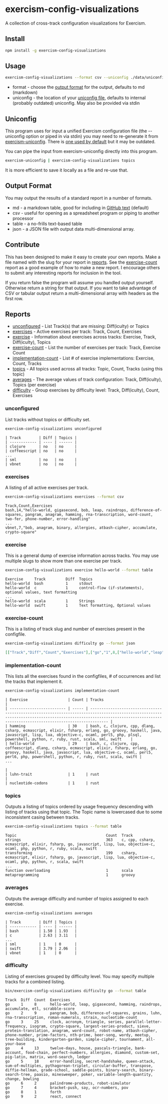 # exercism-config-visualizations

A collection of cross-track configuration visualizations for Exercism.

## Install

```bash
npm install -g exercism-config-visualizations
```

## Usage

```bash
exercism-config-visualizations --format csv --uniconfig ./data/uniconfig.json averages
```

* format - choose the [output format](#output-format) for the output, defaults to md (markdown)
* uniconfig - the location of your [uniconfig file](#uniconfig), defaults to internal (probably outdated) uniconfig. May also be provided via stdin

## Uniconfig
This program uses for input a unified Exercism configuration file (the --uniconfig option or piped in via stdin) you may need to re-generate it from [exercism-uniconfig](https://www.npmjs.com/package/exercism-uniconfig). There is [one used by default](./data/uniconfig.json) but it may be outdated.

You can pipe the input from exercism-uniconfig directly into this program.
```bash
exercism-uniconfig | exercism-config-visualizations topics
```

It is more efficient to save it locally as a file and re-use that.

## Output Format

You may output the results of a standard report in a number of formats.

* md - a markdown table, good for including in [GitHub text](https://help.github.com/articles/organizing-information-with-tables/) (default)
* csv - useful for opening as a spreadsheet program or piping to another processor
* table - a no-frills text-based table
* json - a JSON file with output data multi-dimensional array.

## Contribute

This has been designed to make it easy to create your own reports. Make a file named with the slug for your report in [reports](reports/). See the [exercise-count](reports/exercise-count.js) report as a good example of how to make a new report. I encourage others to submit any interesting reports for inclusion in the tool.

If you return false the program will assume you handled output yourself. Otherwise return a string for that output. If you want to take advantage of CSV or tabular output return a multi-dimensional array with headers as the first row.


## Reports

- [unconfigured](#unconfigured) - List Track(s) that are missing: Diff(iculty) or Topics
- [exercises](#exercises) - Active exercises per track: Track, Count, Exercises
- [exercise](#exercise) - Information about exercises across tracks: Exercise, Track, Diff(iculty), Topics
- [exercise-count](#exercise-count) - List the number of exercises per track: Track, Exercise Count
- [implementation-count](#implementation-count) - List # of exercise implementations: Exercise, Count, Tracks
- [topics](#topics) - All topics used across all tracks: Topic, Count, Tracks (using this topic)
- [averages](#averages) - The average values of track configuration: Track, Diff(iculty), Topics (per exercise) 
- [difficulty](#difficulty) - Group exercises by difficulty level: Track, Diff(iculty), Count, Exercises 

### unconfigured

List tracks without topics or difficulty set.

```bash
exercism-config-visualizations unconfigured
```

```text
| Track        | Diff | Topics |
| ------------ | ---- | ------ |
| clojure      | no   | no     |
| coffeescript | no   | no     |
...
| sml          | no   | no     |
| vbnet        | no   | no     |

```

### exercises

A listing of all active exercises per track.

```bash
exercism-config-visualizations exercises --format csv
```

```csv
Track,Count,Exercises
bash,14,"hello-world, gigasecond, bob, leap, raindrops, difference-of-squares, pangram, anagram, hamming, rna-transcription, word-count, two-fer, phone-number, error-handling"
...
vbnet,7,"bob, anagram, binary, allergies, atbash-cipher, accumulate, crypto-square"
```

### exercise

This is a general dump of exercise information across tracks. You may use multiple slugs to show more than one exercise per track.

```bash
exercism-config-visualizations exercise hello-world --format table
```

```text
Exercise     Track         Diff  Topics
hello-world  bash          1     stdout
hello-world  c             1     control-flow (if-statements), optional values, text formatting
...
hello-world  scala         1     Strings
hello-world  swift         1     Text formatting, Optional values
```

### exercise-count
This is a listing of track slug and number of exercises present in the configfile.

```bash
exercism-config-visualizations difficulty go --format json
```

```json
[["Track","Diff","Count","Exercises"],["go","1",8,["hello-world","leap","gigasecond","hamming","raindrops","accumulate","etl","scrabble-score"]],["go","2",9,["pangram","bob","difference-of-squares","grains","luhn","rna-transcription","roman-numerals","strain","nucleotide-count"]],["go","3",25,["clock","acronym","triangle","series","parallel-letter-frequency","isogram","crypto-square","largest-series-product","sieve","protein-translation","anagram","word-count","robot-name","atbash-cipher","phone-number","prime-factors","nth-prime","beer-song","wordy","meetup","tree-building","kindergarten-garden","simple-cipher","tournament","all-your-base"]],["go","4",13,["twelve-days","house","pascals-triangle","bank-account","food-chain","perfect-numbers","allergies","diamond","custom-set","pig-latin","matrix","word-search","ledger"]],["go","5",18,["error-handling","secret-handshake","queen-attack","sum-of-multiples","pythagorean-triplet","circular-buffer","transpose","diffie-hellman","grade-school","saddle-points","binary-search","binary-search-tree","paasio","minesweeper","poker","variable-length-quantity","change","bowling"]],["go","6",2,["palindrome-products","robot-simulator"]],["go","7",4,["bracket-push","say","ocr-numbers","pov"]],["go","8",1,["forth"]],["go","9",2,["react","connect"]]]
```

### implementation-count
This lists all the exercises found in the configfiles, # of occurrences and list the tracks that implement it.

```bash
exercism-config-visualizations implementation-count
```

```text
| Exercise                  | Count | Tracks                                                                                                                                                                                                                     |
| ------------------------- | ----- | -------------------------------------------------------------------------------------------------------------------------------------------------------------------------------------------------------------------------- |
| hamming                   | 30    | bash, c, clojure, cpp, dlang, csharp, ecmascript, elixir, fsharp, erlang, go, groovy, haskell, java, javascript, lisp, lua, objective-c, ocaml, perl5, php, plsql, powershell, python, r, ruby, rust, scala, sml, swift    |
| hello-world               | 29    | bash, c, clojure, cpp, coffeescript, dlang, csharp, ecmascript, elixir, fsharp, erlang, go, groovy, haskell, java, javascript, lua, objective-c, ocaml, perl5, perl6, php, powershell, python, r, ruby, rust, scala, swift |
...
                                                                                                               |
| luhn-trait                | 1     | rust                                                                                                                                                                                                                       |
| nucleotide-codons         | 1     | rust                                                                                                        
```

### topics

Outputs a listing of topics ordered by usage frequency descending with listing of tracks using that topic. The Topic name is lowercased due to some inconsistent casing between tracks.

```bash
exercism-config-visualizations topics --format table
```

```text
Topic                                        Count  Track
strings                                      363    c, cpp, csharp, ecmascript, elixir, fsharp, go, javascript, lisp, lua, objective-c, ocaml, php, python, r, ruby, scala, swift
transforming                                 199    csharp, ecmascript, elixir, fsharp, go, javascript, lisp, lua, objective-c, ocaml, php, python, r, scala, swift
...
function overloading                         1      scala
metaprogramming                              1      groovy
```

### averages

Outputs the average difficulty and number of topics assigned to each exercise.

```bash
exercism-config-visualizations averages
```

```text
| Track        | Diff | Topics |
| ------------ | ---- | ------ |
| bash         | 1.50 | 1.93   |
| c            | 2.63 | 3.11   |
...
| sml          | 1    | 0      |
| swift        | 3.79 | 2.06   |
| vbnet        | 1    | 0      |
```

### difficulty

Listing of exercises grouped by difficulty level. You may specify multiple tracks for a combined listing.

```bash
bin/exercism-config-visualizations difficulty go --format table
```

```text
Track  Diff  Count  Exercises
go     1     8      hello-world, leap, gigasecond, hamming, raindrops, accumulate, etl, scrabble-score
go     2     9      pangram, bob, difference-of-squares, grains, luhn, rna-transcription, roman-numerals, strain, nucleotide-count
go     3     25     clock, acronym, triangle, series, parallel-letter-frequency, isogram, crypto-square, largest-series-product, sieve, protein-translation, anagram, word-count, robot-name, atbash-cipher, phone-number, prime-factors, nth-prime, beer-song, wordy, meetup, tree-building, kindergarten-garden, simple-cipher, tournament, all-your-base
go     4     13     twelve-days, house, pascals-triangle, bank-account, food-chain, perfect-numbers, allergies, diamond, custom-set, pig-latin, matrix, word-search, ledger
go     5     18     error-handling, secret-handshake, queen-attack, sum-of-multiples, pythagorean-triplet, circular-buffer, transpose, diffie-hellman, grade-school, saddle-points, binary-search, binary-search-tree, paasio, minesweeper, poker, variable-length-quantity, change, bowling
go     6     2      palindrome-products, robot-simulator
go     7     4      bracket-push, say, ocr-numbers, pov
go     8     1      forth
go     9     2      react, connect
```
